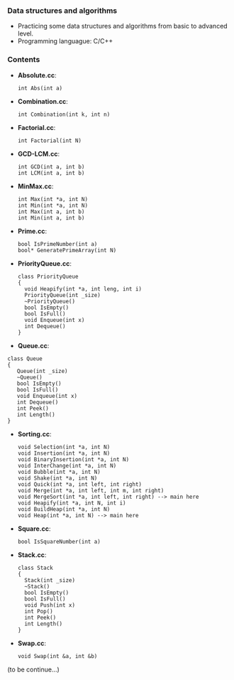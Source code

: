 ### Data structures and algorithms

  * Practicing some data structures and algorithms from basic to advanced level.
  * Programming languague: C/C++

### Contents

  * **Absolute.cc**:

    ```
    int Abs(int a)
    ```

  * **Combination.cc**:

    ```
    int Combination(int k, int n)
    ```

  * **Factorial.cc**:

    ```
    int Factorial(int N)
    ```

  * **GCD-LCM.cc**:

    ```
    int GCD(int a, int b)
    int LCM(int a, int b)
    ```

  * **MinMax.cc**:

    ```
    int Max(int *a, int N)
    int Min(int *a, int N)
    int Max(int a, int b)
    int Min(int a, int b)
    ```

  * **Prime.cc**:

    ```
    bool IsPrimeNumber(int a)
    bool* GeneratePrimeArray(int N)
    ```

  * **PriorityQueue.cc**:

    ```
    class PriorityQueue
    {
      void Heapify(int *a, int leng, int i)
      PriorityQueue(int _size)
      ~PriorityQueue()
      bool IsEmpty()
      bool IsFull()
      void Enqueue(int x)
      int Dequeue()
    }
    ```

  * **Queue.cc**:

   ```
   class Queue
   {
      Queue(int _size)
      ~Queue()
      bool IsEmpty()
      bool IsFull()
      void Enqueue(int x)
      int Dequeue()
      int Peek()
      int Length()
   }
   ```

  * **Sorting.cc**:

    ```
    void Selection(int *a, int N)
    void Insertion(int *a, int N)
    void BinaryInsertion(int *a, int N)
    void InterChange(int *a, int N)
    void Bubble(int *a, int N)
    void Shake(int *a, int N)
    void Quick(int *a, int left, int right)
    void Merge(int *a, int left, int m, int right)
    void MergeSort(int *a, int left, int right) --> main here
    void Heapify(int *a, int N, int i)
    void BuildHeap(int *a, int N)
    void Heap(int *a, int N) --> main here
    ```

  * **Square.cc**:

    ```
    bool IsSquareNumber(int a)
    ```

  * **Stack.cc**:

    ```
    class Stack
    {
      Stack(int _size)
      ~Stack()
      bool IsEmpty()
      bool IsFull()
      void Push(int x)
      int Pop()
      int Peek()
      int Length()
    }
    ```

  * **Swap.cc**:

    ```
    void Swap(int &a, int &b)
    ```

(to be continue...)

